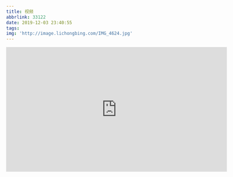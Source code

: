 ```yaml
---
title: 视频
abbrlink: 33122
date: 2019-12-03 23:40:55
tags:
img: 'http://image.lichongbing.com/IMG_4624.jpg'
---
```

<iframe style='width: 600px;height: 338px' frameborder='no' allowfullscreen mozallowfullscreen webkitallowfullscreen src='https://share.polyv.net/front/video/preview?vid=8f706f7188722ed5312b381facb4ebba_8'></iframe>
